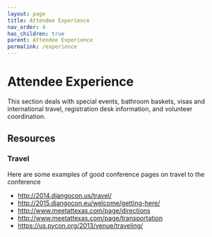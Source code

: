```yaml
---
layout: page
title: Attendee Experience 
nav_order: 4
has_children: true
parent: Attendee Experience 
permalink: /experience
---
```


# Attendee Experience 

This section deals with special events, bathroom baskets, visas and international travel, registration desk information, and volunteer coordination. 

## Resources 

### Travel 

Here are some examples of good conference pages on travel to the conference 

- http://2014.djangocon.us/travel/
- http://2015.djangocon.eu/welcome/getting-here/
- http://www.meetattexas.com/page/directions
- http://www.meetattexas.com/page/transportation
- https://us.pycon.org/2013/venue/traveling/